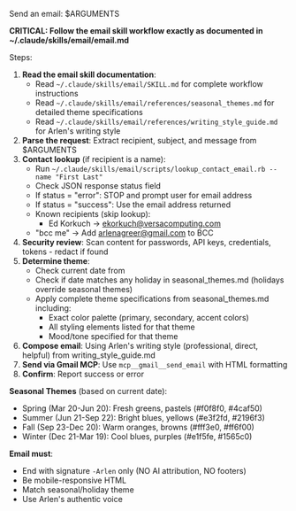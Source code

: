 Send an email: $ARGUMENTS

**CRITICAL: Follow the email skill workflow exactly as documented in ~/.claude/skills/email/email.md**

Steps:

1. **Read the email skill documentation**:
   - Read `~/.claude/skills/email/SKILL.md` for complete workflow instructions
   - Read `~/.claude/skills/email/references/seasonal_themes.md` for detailed theme specifications
   - Read `~/.claude/skills/email/references/writing_style_guide.md` for Arlen's writing style
2. **Parse the request**: Extract recipient, subject, and message from $ARGUMENTS
3. **Contact lookup** (if recipient is a name):
   - Run `~/.claude/skills/email/scripts/lookup_contact_email.rb --name "First Last"`
   - Check JSON response status field
   - If status = "error": STOP and prompt user for email address
   - If status = "success": Use the email address returned
   - Known recipients (skip lookup):
     - Ed Korkuch → ekorkuch@versacomputing.com
   - "bcc me" → Add arlenagreer@gmail.com to BCC
4. **Security review**: Scan content for passwords, API keys, credentials, tokens - redact if found
5. **Determine theme**:
   - Check current date from <env>
   - Check if date matches any holiday in seasonal_themes.md (holidays override seasonal themes)
   - Apply complete theme specifications from seasonal_themes.md including:
     * Exact color palette (primary, secondary, accent colors)
     * All styling elements listed for that theme
     * Mood/tone specified for that theme
6. **Compose email**: Using Arlen's writing style (professional, direct, helpful) from writing_style_guide.md
7. **Send via Gmail MCP**: Use `mcp__gmail__send_email` with HTML formatting
8. **Confirm**: Report success or error

**Seasonal Themes** (based on current date):
- Spring (Mar 20-Jun 20): Fresh greens, pastels (#f0f8f0, #4caf50)
- Summer (Jun 21-Sep 22): Bright blues, yellows (#e3f2fd, #2196f3)
- Fall (Sep 23-Dec 20): Warm oranges, browns (#fff3e0, #ff6f00)
- Winter (Dec 21-Mar 19): Cool blues, purples (#e1f5fe, #1565c0)

**Email must**:
- End with signature `-Arlen` only (NO AI attribution, NO footers)
- Be mobile-responsive HTML
- Match seasonal/holiday theme
- Use Arlen's authentic voice
